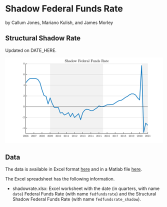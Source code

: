 # Shadow Federal Funds Rate

by Callum Jones, Mariano Kulish, and James Morley

## Structural Shadow Rate

Updated on DATE_HERE.

![Shadow Rate](exhibits/shadowrate.png)

## Data

The data is available in Excel format [here](exhibits/shadowrate.xlsx) and in a Matlab file [here](exhibits/shadowrate.mat). 

The Excel spreadsheet has the following information.
- shadowrate.xlsx: Excel worksheet with the date (in quarters, with name `date`) Federal Funds Rate (with name `fedfundsrate`) and the Structural Shadow Federal Funds Rate (with name `fedfundsrate_shadow`).

<!---
    ## Figures in the Text

`shadow_rate_main` - shocks_shadow_dist
`shadow_rate_main_shocks` - shocks_shadow_dist

`shadow_rate_zlb_combined` - shocks_shadow_dist

`contribution_sh_shocks_srlr_sh_r20only` - long_rate_decomp

`stsr_var_zlb` - run_var
`wuxia_var_zlb` - run_var

`shadow_rate_main_ext`
-->
